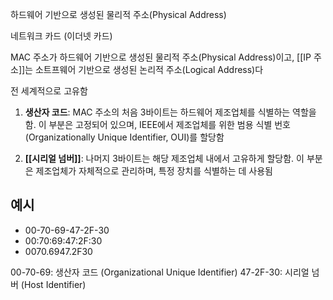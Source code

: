 하드웨어 기반으로 생성된 물리적 주소(Physical Address)

네트워크 카드 (이더넷 카드)

MAC 주소가 하드웨어 기반으로 생성된 물리적 주소(Physical Address)이고,
[[IP 주소]]는 소트프웨어 기반으로 생성된 논리적 주소(Logical Address)다

전 세계적으로 고유함

1. **생산자 코드**: MAC 주소의 처음 3바이트는 하드웨어 제조업체를 식별하는 역할을 함. 이 부분은 고정되어 있으며, IEEE에서 제조업체를 위한 범용 식별 번호(Organizationally Unique Identifier, OUI)를 할당함
    
2. **[[시리얼 넘버]]**: 나머지 3바이트는 해당 제조업체 내에서 고유하게 할당함. 이 부분은 제조업체가 자체적으로 관리하며, 특정 장치를 식별하는 데 사용됨

## 예시

- 00-70-69-47-2F-30
- 00:70:69:47:2F:30
- 0070.6947.2F30

00-70-69: 생산자 코드 (Organizational Unique Identifier)
47-2F-30: 시리얼 넘버 (Host Identifier)




